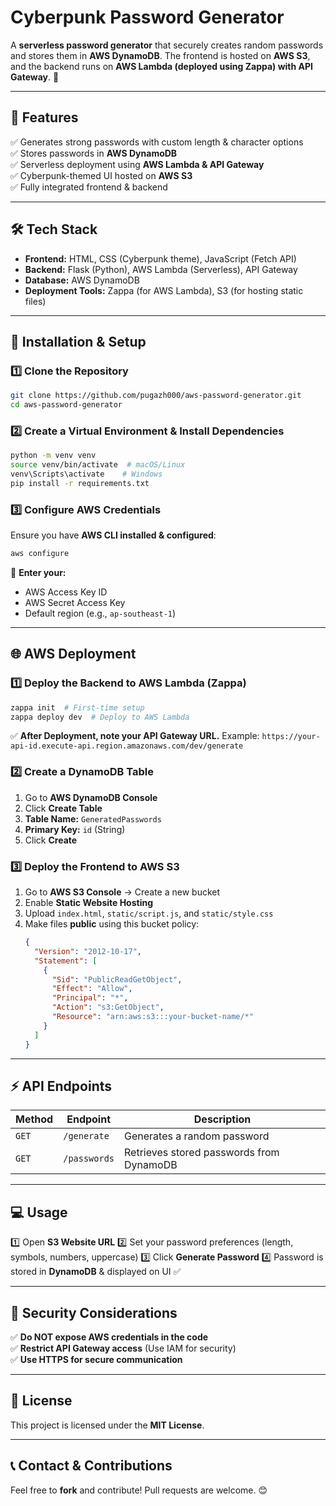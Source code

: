 # **Cyberpunk Password Generator**

A **serverless password generator** that securely creates random passwords and stores them in **AWS DynamoDB**. The frontend is hosted on **AWS S3**, and the backend runs on **AWS Lambda (deployed using Zappa) with API Gateway**. 🚀

---

## **📌 Features**
✅ Generates strong passwords with custom length & character options  
✅ Stores passwords in **AWS DynamoDB**  
✅ Serverless deployment using **AWS Lambda & API Gateway**  
✅ Cyberpunk-themed UI hosted on **AWS S3**  
✅ Fully integrated frontend & backend  

---

## **🛠 Tech Stack**
- **Frontend:** HTML, CSS (Cyberpunk theme), JavaScript (Fetch API)
- **Backend:** Flask (Python), AWS Lambda (Serverless), API Gateway
- **Database:** AWS DynamoDB
- **Deployment Tools:** Zappa (for AWS Lambda), S3 (for hosting static files)

---

## **🚀 Installation & Setup**

### **1️⃣ Clone the Repository**
```sh
git clone https://github.com/pugazh000/aws-password-generator.git
cd aws-password-generator
```

### **2️⃣ Create a Virtual Environment & Install Dependencies**
```sh
python -m venv venv
source venv/bin/activate  # macOS/Linux
venv\Scripts\activate    # Windows
pip install -r requirements.txt
```

### **3️⃣ Configure AWS Credentials**
Ensure you have **AWS CLI installed & configured**:
```sh
aws configure
```
📌 **Enter your:**
- AWS Access Key ID
- AWS Secret Access Key
- Default region (e.g., `ap-southeast-1`)

---

## **🌐 AWS Deployment**

### **1️⃣ Deploy the Backend to AWS Lambda (Zappa)**
```sh
zappa init  # First-time setup
zappa deploy dev  # Deploy to AWS Lambda
```
✅ **After Deployment, note your API Gateway URL.**
Example: `https://your-api-id.execute-api.region.amazonaws.com/dev/generate`

### **2️⃣ Create a DynamoDB Table**
1. Go to **AWS DynamoDB Console**
2. Click **Create Table**
3. **Table Name:** `GeneratedPasswords`
4. **Primary Key:** `id` (String)
5. Click **Create**

### **3️⃣ Deploy the Frontend to AWS S3**
1. Go to **AWS S3 Console** → Create a new bucket
2. Enable **Static Website Hosting**
3. Upload `index.html`, `static/script.js`, and `static/style.css`
4. Make files **public** using this bucket policy:
   ```json
   {
     "Version": "2012-10-17",
     "Statement": [
       {
         "Sid": "PublicReadGetObject",
         "Effect": "Allow",
         "Principal": "*",
         "Action": "s3:GetObject",
         "Resource": "arn:aws:s3:::your-bucket-name/*"
       }
     ]
   }
   ```

---

## **⚡ API Endpoints**
| Method | Endpoint | Description |
|--------|-------------|-------------|
| `GET` | `/generate` | Generates a random password |
| `GET` | `/passwords` | Retrieves stored passwords from DynamoDB |

---

## **💻 Usage**
1️⃣ Open **S3 Website URL**
2️⃣ Set your password preferences (length, symbols, numbers, uppercase)
3️⃣ Click **Generate Password**
4️⃣ Password is stored in **DynamoDB** & displayed on UI ✅

---

## **🔐 Security Considerations**
✅ **Do NOT expose AWS credentials in the code**  
✅ **Restrict API Gateway access** (Use IAM for security)  
✅ **Use HTTPS for secure communication**  

---

## **📜 License**
This project is licensed under the **MIT License**.

---

## **📞 Contact & Contributions**
Feel free to **fork** and contribute! Pull requests are welcome. 😊

